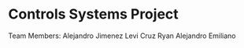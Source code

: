 # Controls Systems Project
Team Members: Alejandro Jimenez
              Levi Cruz
              Ryan
              Alejandro 
              Emiliano

